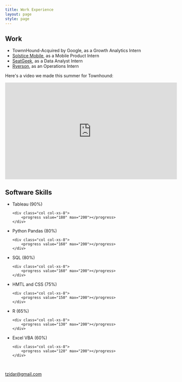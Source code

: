 ```yaml
---
title: Work Experience
layout: page
style: page
---
```




## Work
* TownnHound-Acquired by Google, as a Growth Analytics Intern
* [Solstice Mobile](http://www.solstice-mobile.com), as a Mobile Product Intern
* [SeatGeek](https://seatgeek.com/), as a Data Analyst Intern
* [Ryerson](http://www.ryerson.com/?__geo=635752838062540315&sc_lang=en), as an Operations Intern


<div class="row" id="video">
<p> Here's a video we made this summer for Townhound: </p>
<iframe width="560" height="315" src="https://www.youtube.com/embed/vshG6Yiaoiw" frameborder="0" allowfullscreen></iframe>
</div>

## Software Skills
<ul>

<div class="row">
	<div class="col col-xs-4">
		<li> Tableau (90%) </li>
	</div> 

	<div class="col col-xs-8">
		<progress value="180" max="200"></progress>
	</div>
</div>

<div class="row">
	<div class="col col-xs-4">
		<li> Python Pandas (80%) </li>
	</div> 

	<div class="col col-xs-8">
		<progress value="160" max="200"></progress>
	</div>
</div>


<div class="row">
	<div class="col col-xs-4">
		<li> SQL (80%) </li>
	</div> 

	<div class="col col-xs-8">
		<progress value="160" max="200"></progress>
	</div>
</div>


<div class="row">
	<div class="col col-xs-4">
		<li> HMTL and CSS (75%) </li>
	</div> 

	<div class="col col-xs-8">
		<progress value="150" max="200"></progress>
	</div>
</div>

<div class="row">
	<div class="col col-xs-4">
		<li> R (65%) </li>
	</div> 

	<div class="col col-xs-8">
		<progress value="130" max="200"></progress>
	</div>
</div>




<div class="row">
	<div class="col col-xs-4">
		<li> Excel VBA (60%) </li>
	</div> 

	<div class="col col-xs-8">
		<progress value="120" max="200"></progress>
	</div>
</div>

</ul>

<br>
<div class="row">
	<div class="col col-xs-4"></div>
	<div class="col col-xs-4 text-center">
		<i class="fa fa-envelope-o fa-3x"></i>
		<p><a href="mailto:tzidar@gmail.com">tzidar@gmail.com</a></p>
	</div>
	<div class="col col-xs-4"</div>
</div>
